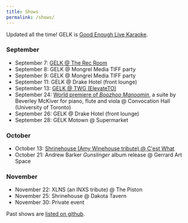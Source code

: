 ```yaml
---
title: Shows
permalink: /shows/
---
```


Updated all the time! GELK is [Good Enough Live Karaoke](http://www.goodenoughlivekaraoke.com).

### September
* September 7: [GELK  @ The Rec Room](https://www.facebook.com/events/883874838438071/887383831420505)
* September 8: GELK @ Mongrel Media TIFF party
* September 9: GELK @ Mongrel Media TIFF party
* September 11: GELK @ Drake Hotel (front lounge)
* September 13: [GELK @ TWG (ElevateTO)](https://www.facebook.com/events/280621905754305/)
* September 24: [World premiere of _Boozhoo Manoomin_](https://www.eventbrite.ca/e/water-is-life-but-many-cant-drink-it-tickets-36657481514), a suite by Beverley McKiver for piano, flute and viola @ Convocation Hall (University of Toronto)
* September 26: GELK @ Drake Hotel (front lounge)
* September 28: GELK Motown @ Supermarket

### October
* October 13: [Shrinehouse (Amy Winehouse tribute) @ C'est What](https://www.facebook.com/events/106617316689557/)
* October 21: Andrew Barker _Gunslinger_ album release @ Gerrard Art Space

### November
* November 22: XLNS (an INXS tribute) @ The Piston
* November 25: Shrinehouse @ Dakota Tavern
* November 30: Private event

Past shows are [listed on github](https://github.com/ruhee/show-archive/tree/master/raw).
